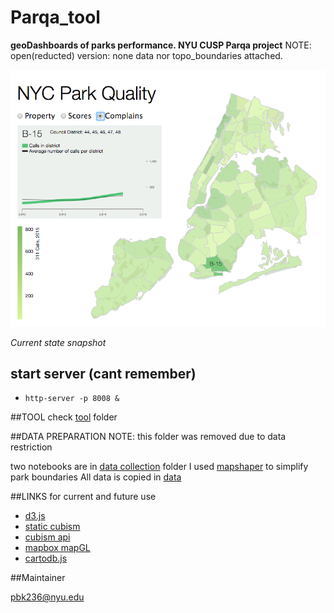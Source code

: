 Parqa_tool
==========
**geoDashboards of parks performance. NYU CUSP Parqa project**
NOTE: open(reducted) version: none data nor topo_boundaries attached.

![Current State](img/7.png "Current state")

*Current state snapshot*

## start server (cant remember)

- `http-server -p 8008 &`

##TOOL
check [tool](tool/) folder

##DATA PREPARATION
NOTE: this folder was removed due to data restriction

two notebooks are in [data collection](data_collection/) folder
I used [mapshaper](http://www.mapshaper.org/) to simplify park boundaries
All data is copied in [data](folder)


##LINKS
for current and future use
- [d3.js](http://d3js.org/)
- [static cubism](http://bl.ocks.org/bae25/10797393)
- [cubism api](https://github.com/square/cubism/wiki/Metric)
- [mapbox mapGL](https://github.com/mapbox/mapbox-gl-js)
- [cartodb.js](http://docs.cartodb.com/cartodb-platform/cartodb-js.html)

##Maintainer

[pbk236@nyu.edu](pbk236@nyu.edu)
